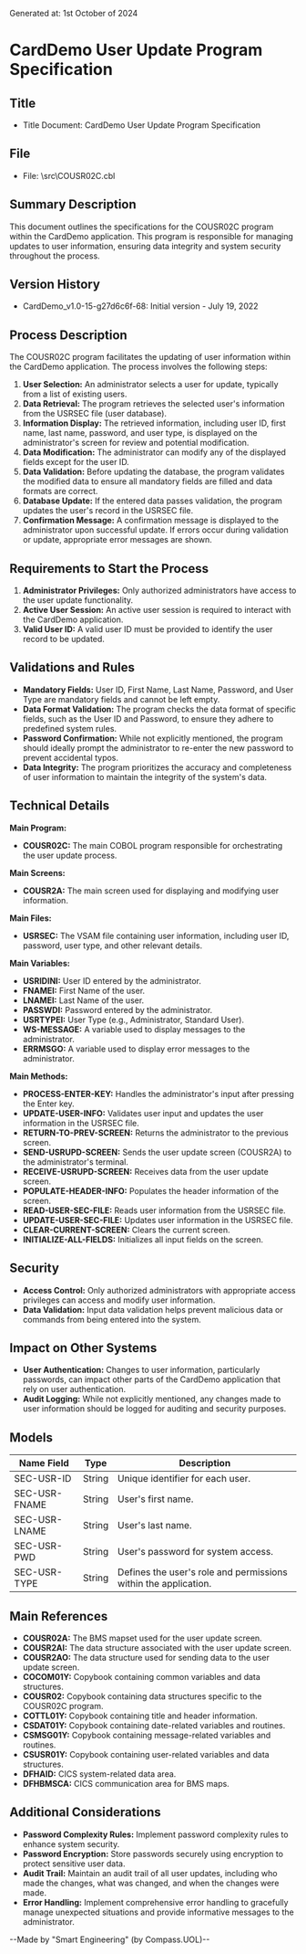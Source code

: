 Generated at: 1st October of 2024

# CardDemo User Update Program Specification

## Title

- Title Document: CardDemo User Update Program Specification

## File

- File:  \src\COUSR02C.cbl

## Summary Description

This document outlines the specifications for the COUSR02C program within the CardDemo application. This program is responsible for managing updates to user information, ensuring data integrity and system security throughout the process. 

## Version History

- CardDemo_v1.0-15-g27d6c6f-68: Initial version - July 19, 2022

## Process Description

The COUSR02C program facilitates the updating of user information within the CardDemo application. The process involves the following steps:

1. **User Selection:** An administrator selects a user for update, typically from a list of existing users.
2. **Data Retrieval:** The program retrieves the selected user's information from the USRSEC file (user database).
3. **Information Display:**  The retrieved information, including user ID, first name, last name, password, and user type, is displayed on the administrator's screen for review and potential modification.
4. **Data Modification:** The administrator can modify any of the displayed fields except for the user ID.
5. **Data Validation:** Before updating the database, the program validates the modified data to ensure all mandatory fields are filled and data formats are correct. 
6. **Database Update:** If the entered data passes validation, the program updates the user's record in the USRSEC file. 
7. **Confirmation Message:**  A confirmation message is displayed to the administrator upon successful update. If errors occur during validation or update, appropriate error messages are shown.

## Requirements to Start the Process

1. **Administrator Privileges:** Only authorized administrators have access to the user update functionality.
2. **Active User Session:** An active user session is required to interact with the CardDemo application.
3. **Valid User ID:**  A valid user ID must be provided to identify the user record to be updated.

## Validations and Rules

* **Mandatory Fields:**  User ID, First Name, Last Name, Password, and User Type are mandatory fields and cannot be left empty.
* **Data Format Validation:** The program checks the data format of specific fields, such as the User ID and Password, to ensure they adhere to predefined system rules.
* **Password Confirmation:**  While not explicitly mentioned, the program should ideally prompt the administrator to re-enter the new password to prevent accidental typos.
* **Data Integrity:** The program prioritizes the accuracy and completeness of user information to maintain the integrity of the system's data.

## Technical Details

**Main Program:**

* **COUSR02C:** The main COBOL program responsible for orchestrating the user update process.

**Main Screens:**

* **COUSR2A:** The main screen used for displaying and modifying user information.

**Main Files:**

* **USRSEC:** The VSAM file containing user information, including user ID, password, user type, and other relevant details.

**Main Variables:**

* **USRIDINI:**  User ID entered by the administrator.
* **FNAMEI:** First Name of the user.
* **LNAMEI:** Last Name of the user.
* **PASSWDI:** Password entered by the administrator.
* **USRTYPEI:** User Type (e.g., Administrator, Standard User).
* **WS-MESSAGE:**  A variable used to display messages to the administrator.
* **ERRMSGO:** A variable used to display error messages to the administrator.

**Main Methods:**

* **PROCESS-ENTER-KEY:** Handles the administrator's input after pressing the Enter key.
* **UPDATE-USER-INFO:** Validates user input and updates the user information in the USRSEC file.
* **RETURN-TO-PREV-SCREEN:** Returns the administrator to the previous screen.
* **SEND-USRUPD-SCREEN:**  Sends the user update screen (COUSR2A) to the administrator's terminal.
* **RECEIVE-USRUPD-SCREEN:**  Receives data from the user update screen.
* **POPULATE-HEADER-INFO:** Populates the header information of the screen.
* **READ-USER-SEC-FILE:** Reads user information from the USRSEC file.
* **UPDATE-USER-SEC-FILE:** Updates user information in the USRSEC file.
* **CLEAR-CURRENT-SCREEN:** Clears the current screen.
* **INITIALIZE-ALL-FIELDS:** Initializes all input fields on the screen.

## Security

* **Access Control:** Only authorized administrators with appropriate access privileges can access and modify user information.
* **Data Validation:** Input data validation helps prevent malicious data or commands from being entered into the system.

## Impact on Other Systems

* **User Authentication:** Changes to user information, particularly passwords, can impact other parts of the CardDemo application that rely on user authentication.
* **Audit Logging:** While not explicitly mentioned, any changes made to user information should be logged for auditing and security purposes.

## Models

| Name Field | Type | Description |
|---|---|---|
| SEC-USR-ID | String | Unique identifier for each user. |
| SEC-USR-FNAME | String | User's first name. |
| SEC-USR-LNAME | String | User's last name. |
| SEC-USR-PWD | String | User's password for system access. |
| SEC-USR-TYPE | String | Defines the user's role and permissions within the application. |

## Main References

* **COUSR02A:**  The BMS mapset used for the user update screen.
* **COUSR2AI:**  The data structure associated with the user update screen.
* **COUSR2AO:** The data structure used for sending data to the user update screen.
* **COCOM01Y:** Copybook containing common variables and data structures.
* **COUSR02:** Copybook containing data structures specific to the COUSR02C program.
* **COTTL01Y:** Copybook containing title and header information.
* **CSDAT01Y:** Copybook containing date-related variables and routines.
* **CSMSG01Y:** Copybook containing message-related variables and routines.
* **CSUSR01Y:** Copybook containing user-related variables and data structures.
* **DFHAID:**  CICS system-related data area.
* **DFHBMSCA:** CICS communication area for BMS maps.


## Additional Considerations

* **Password Complexity Rules:** Implement password complexity rules to enhance system security. 
* **Password Encryption:** Store passwords securely using encryption to protect sensitive user data.
* **Audit Trail:** Maintain an audit trail of all user updates, including who made the changes, what was changed, and when the changes were made.
* **Error Handling:** Implement comprehensive error handling to gracefully manage unexpected situations and provide informative messages to the administrator.

--Made by "Smart Engineering" (by Compass.UOL)--